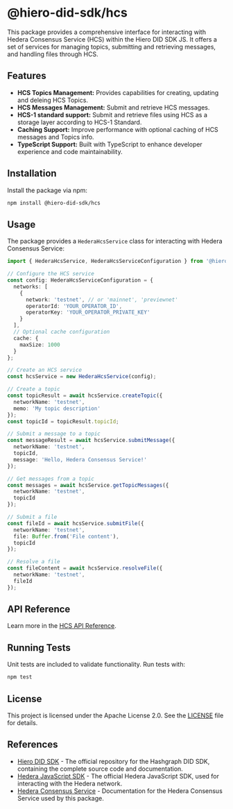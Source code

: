 # @hiero-did-sdk/hcs

This package provides a comprehensive interface for interacting with Hedera Consensus Service (HCS) within the Hiero DID SDK JS.
It offers a set of services for managing topics, submitting and retrieving messages, and handling files through HCS.

## Features

- **HCS Topics Management:** Provides capabilities for creating, updating and deleing HCS Topics.
- **HCS Messages Management:** Submit and retrieve HCS messages.
- **HCS-1 standard support:** Submit and retrieve files using HCS as a storage layer according to HCS-1 Standard.
- **Caching Support:** Improve performance with optional caching of HCS messages and Topics info.
- **TypeScript Support:** Built with TypeScript to enhance developer experience and code maintainability.

## Installation

Install the package via npm:

```bash
npm install @hiero-did-sdk/hcs
```

## Usage

The package provides a `HederaHcsService` class for interacting with Hedera Consensus Service:

```typescript
import { HederaHcsService, HederaHcsServiceConfiguration } from '@hiero-did-sdk/hcs';

// Configure the HCS service
const config: HederaHcsServiceConfiguration = {
  networks: [
    {
      network: 'testnet', // or 'mainnet', 'previewnet'
      operatorId: 'YOUR_OPERATOR_ID',
      operatorKey: 'YOUR_OPERATOR_PRIVATE_KEY'
    }
  ],
  // Optional cache configuration
  cache: {
    maxSize: 1000
  }
};

// Create an HCS service
const hcsService = new HederaHcsService(config);

// Create a topic
const topicResult = await hcsService.createTopic({
  networkName: 'testnet',
  memo: 'My topic description'
});
const topicId = topicResult.topicId;

// Submit a message to a topic
const messageResult = await hcsService.submitMessage({
  networkName: 'testnet',
  topicId,
  message: 'Hello, Hedera Consensus Service!'
});

// Get messages from a topic
const messages = await hcsService.getTopicMessages({
  networkName: 'testnet',
  topicId
});

// Submit a file
const fileId = await hcsService.submitFile({
  networkName: 'testnet',
  file: Buffer.from('File content'),
  topicId
});

// Resolve a file
const fileContent = await hcsService.resolveFile({
  networkName: 'testnet',
  fileId
});
```

## API Reference

Learn more in the [HCS API Reference](https://hiero-ledger.github.io/hiero-did-sdk-js/documentation/0.1.0/03-implementation/components/hcs-api.html).

## Running Tests

Unit tests are included to validate functionality. Run tests with:

```bash
npm test
```

## License

This project is licensed under the Apache License 2.0. See the [LICENSE](LICENSE) file for details.

## References

- [Hiero DID SDK](https://github.com/hiero-ledger/hiero-did-sdk-js) - The official repository for the Hashgraph DID SDK, containing the complete source code and documentation.
- [Hedera JavaScript SDK](https://github.com/hashgraph/hedera-sdk-js) - The official Hedera JavaScript SDK, used for interacting with the Hedera network.
- [Hedera Consensus Service](https://docs.hedera.com/hedera/sdks-and-apis/sdks/consensus-service) - Documentation for the Hedera Consensus Service used by this package.